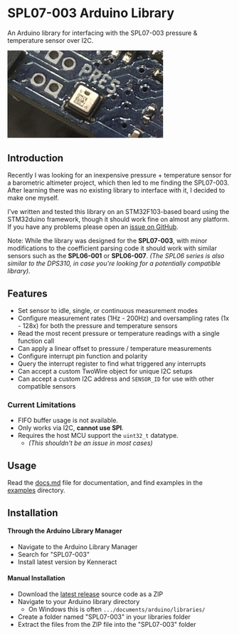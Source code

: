 # SPL07-003 Arduino Library
An Arduino library for interfacing with the SPL07-003 pressure & temperature sensor over I2C.

<img src="docs/SPL07-003.jpg" width=350px>

## Introduction
Recently I was looking for an inexpensive pressure + temperature sensor for a barometric altimeter project, which then led to me finding the SPL07-003. After learning there was no existing library to interface with it, I decided to make one myself.

I've written and tested this library on an STM32F103-based board using the STM32duino framework, though it should work fine on almost any platform. If you have any problems please open an [issue on GitHub](https://github.com/Kenneract/SPL07-003-Arduino-Library/issues).

Note: While the library was designed for the **SPL07-003**, with minor modifications to the coefficient parsing code it should work with similar sensors such as the **SPL06-001** or **SPL06-007**. *(The SPL06 series is also similar to the DPS310, in case you're looking for a potentially compatible library).*


## Features
- Set sensor to idle, single, or continuous measurement modes
- Configure measurement rates (1Hz - 200Hz) and oversampling rates (1x - 128x) for both the pressure and temperature sensors
- Read the most recent pressure or temperature readings with a single function call
- Can apply a linear offset to pressure / temperature measurements
- Configure interrupt pin function and polarity
- Query the interrupt register to find what triggered any interrupts
- Can accept a custom TwoWire object for unique I2C setups
- Can accept a custom I2C address and `SENSOR_ID` for use with other compatible sensors

### Current Limitations
- FIFO buffer usage is not available.
- Only works via I2C, **cannot use SPI**.
- Requires the host MCU support the `uint32_t` datatype.
	- *(This shouldn't be an issue in most cases)*


## Usage
Read the [docs.md](docs/docs.md) file for documentation, and find examples in the [examples](examples) directory.


## Installation

#### Through the Arduino Library Manager
- Navigate to the Arduino Library Manager
- Search for "SPL07-003"
- Install latest version by Kenneract

#### Manual Installation
- Download the [latest release](https://github.com/Kenneract/SPL07-003-Arduino-Library/releases/latest) source code as a ZIP
- Navigate to your Arduino library directory
	- On Windows this is often `.../documents/arduino/libraries/`
- Create a folder named "SPL07-003" in your libraries folder
- Extract the files from the ZIP file into the "SPL07-003" folder
